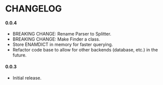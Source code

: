 # CHANGELOG

#### 0.0.4

- BREAKING CHANGE: Rename Parser to Splitter.
- BREAKING CHANGE: Make Finder a class.
- Store ENAMDICT in memory for faster querying.
- Refactor code base to allow for other backends (database, etc.) in the future.

#### 0.0.3

- Initial release.
